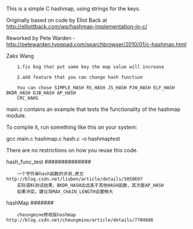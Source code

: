 This is a simple C hashmap, using strings for the keys.

Originally based on code by Eliot Back at http://elliottback.com/wp/hashmap-implementation-in-c/

Reworked by Pete Warden - http://petewarden.typepad.com/searchbrowser/2010/01/c-hashmap.html

Zaks Wang

        1.fix bug that put same key the map value will increase

        2.add feature that you can change hash function

        You can chose SIMPLE_HASH RS_HASH JS_HASH PJW_HASH ELF_HASH BKDR_HASH DJB_HASH AP_HASH
        CRC_HAHS

main.c contains an example that tests the functionality of the hashmap module.

To compile it, run something like this on your system:

gcc main.c hashmap.c hash.c -o hashmaptest

There are no restrictions on how you reuse this code.

hash_func_test
##############

        一个字符串hash函数的评测,原文http://blog.csdn.net/liuben/article/details/5050697
        实际语料测试结果，BKDR_HASH远远高于其他HASH函数，其次是AP_HASH
        如果冲突，建议将MAX_CHAIN_LENGTH设置稍大

hashMap
#######

        cheungmine修改版hashmap http://blog.csdn.net/cheungmine/article/details/7704686


